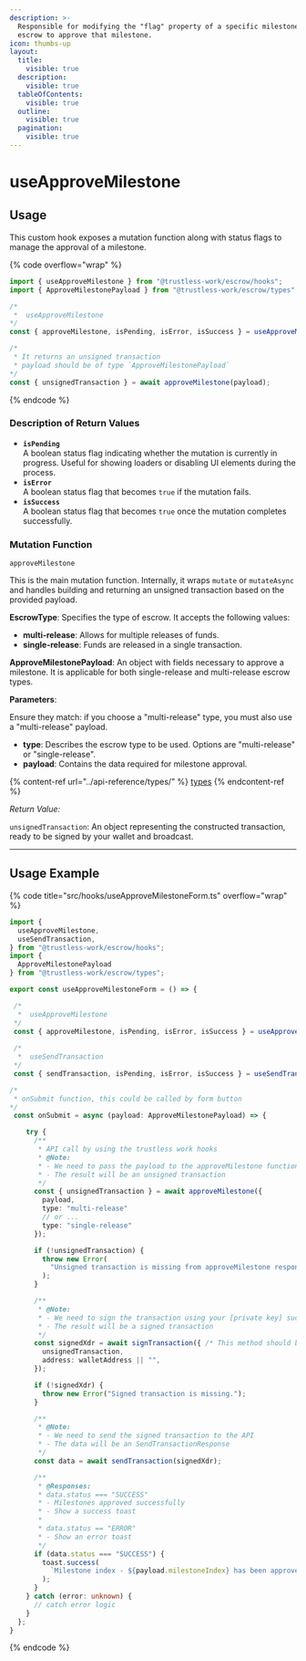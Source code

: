 ```yaml
---
description: >-
  Responsible for modifying the "flag" property of a specific milestone in the
  escrow to approve that milestone.
icon: thumbs-up
layout:
  title:
    visible: true
  description:
    visible: true
  tableOfContents:
    visible: true
  outline:
    visible: true
  pagination:
    visible: true
---
```


# useApproveMilestone

## Usage

This custom hook exposes a mutation function along with status flags to manage the approval of a milestone.

{% code overflow="wrap" %}
```typescript
import { useApproveMilestone } from "@trustless-work/escrow/hooks";
import { ApproveMilestonePayload } from "@trustless-work/escrow/types";

/*
 *  useApproveMilestone
*/
const { approveMilestone, isPending, isError, isSuccess } = useApproveMilestone();

/* 
 * It returns an unsigned transaction
 * payload should be of type `ApproveMilestonePayload`
*/
const { unsignedTransaction } = await approveMilestone(payload);

```
{% endcode %}

### Description of Return Values

* **`isPending`**\
  A boolean status flag indicating whether the mutation is currently in progress. Useful for showing loaders or disabling UI elements during the process.
* **`isError`**\
  A boolean status flag that becomes `true` if the mutation fails.
* **`isSuccess`**\
  A boolean status flag that becomes `true` once the mutation completes successfully.

### Mutation Function

`approveMilestone`

This is the main mutation function. Internally, it wraps `mutate` or `mutateAsync` and handles building and returning an unsigned transaction based on the provided payload.

**EscrowType**: Specifies the type of escrow. It accepts the following values:

* **multi-release**: Allows for multiple releases of funds.
* **single-release**: Funds are released in a single transaction.

**ApproveMilestonePayload**: An object with fields necessary to approve a milestone. It is applicable for both single-release and multi-release escrow types.

**Parameters**:

Ensure they match: if you choose a "multi-release" type, you must also use a "multi-release" payload.

* **type**: Describes the escrow type to be used. Options are "multi-release" or "single-release".
* **payload**: Contains the data required for milestone approval.

{% content-ref url="../api-reference/types/" %}
[types](../api-reference/types/)
{% endcontent-ref %}

_Return Value:_

`unsignedTransaction`: An object representing the constructed transaction, ready to be signed by your wallet and broadcast.

***

## Usage Example

{% code title="src/hooks/useApproveMilestoneForm.ts" overflow="wrap" %}
```typescript
import {
  useApproveMilestone,
  useSendTransaction,
} from "@trustless-work/escrow/hooks";
import {
  ApproveMilestonePayload
} from "@trustless-work/escrow/types";

export const useApproveMilestoneForm = () => {

 /*
  *  useApproveMilestone
 */
 const { approveMilestone, isPending, isError, isSuccess } = useApproveMilestone();
 
 /*
  *  useSendTransaction
 */
 const { sendTransaction, isPending, isError, isSuccess } = useSendTransaction();

/*
 * onSubmit function, this could be called by form button
*/
 const onSubmit = async (payload: ApproveMilestonePayload) => {

    try {
      /**
       * API call by using the trustless work hooks
       * @Note:
       * - We need to pass the payload to the approveMilestone function
       * - The result will be an unsigned transaction
       */
      const { unsignedTransaction } = await approveMilestone({
        payload,
        type: "multi-release"
        // or ...
        type: "single-release"
      });

      if (!unsignedTransaction) {
        throw new Error(
          "Unsigned transaction is missing from approveMilestone response."
        );
      }

      /**
       * @Note:
       * - We need to sign the transaction using your [private key] such as wallet
       * - The result will be a signed transaction
       */
      const signedXdr = await signTransaction({ /* This method should be provided by the wallet */
        unsignedTransaction,
        address: walletAddress || "",
      });

      if (!signedXdr) {
        throw new Error("Signed transaction is missing.");
      }

      /**
       * @Note:
       * - We need to send the signed transaction to the API
       * - The data will be an SendTransactionResponse
       */
      const data = await sendTransaction(signedXdr);

      /**
       * @Responses:
       * data.status === "SUCCESS"
       * - Milestones approved successfully
       * - Show a success toast
       *
       * data.status == "ERROR"
       * - Show an error toast
       */
      if (data.status === "SUCCESS") {
        toast.success(
          `Milestone index - ${payload.milestoneIndex} has been approved`
        );
      }
    } catch (error: unknown) {
      // catch error logic
    }
  };
}

```
{% endcode %}

